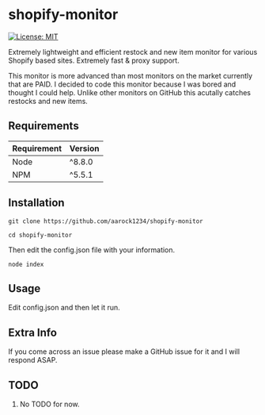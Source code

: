 # shopify-monitor
[![License: MIT](https://img.shields.io/badge/License-MIT-blue.svg)](https://opensource.org/licenses/MIT)

Extremely lightweight and efficient restock and new item monitor for various Shopify based sites. Extremely fast & proxy support.

This monitor is more advanced than most monitors on the market currently that are PAID. I decided to code this monitor because
I was bored and thought I could help. Unlike other monitors on GitHub this acutally catches restocks and new items.

## Requirements
| Requirement | Version |
| ---|---|
| Node | ^8.8.0 |
| NPM | ^5.5.1 |


## Installation

``git clone https://github.com/aarock1234/shopify-monitor``

``cd shopify-monitor``

Then edit the config.json file with your information.

``node index``


## Usage

Edit config.json and then let it run.

## Extra Info

If you come across an issue please make a GitHub issue for it and I will respond ASAP.

## TODO

1. No TODO for now.

